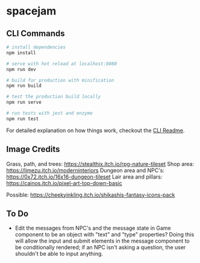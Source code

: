 # spacejam

## CLI Commands

```bash
# install dependencies
npm install

# serve with hot reload at localhost:8080
npm run dev

# build for production with minification
npm run build

# test the production build locally
npm run serve

# run tests with jest and enzyme
npm run test
```

For detailed explanation on how things work, checkout the [CLI Readme](https://github.com/developit/preact-cli/blob/master/README.md).

## Image Credits

Grass, path, and trees: https://stealthix.itch.io/rpg-nature-tileset
Shop area: https://limezu.itch.io/moderninteriors
Dungeon area and NPC's: https://0x72.itch.io/16x16-dungeon-tileset
Lair area and pillars: https://cainos.itch.io/pixel-art-top-down-basic

Possible: https://cheekyinkling.itch.io/shikashis-fantasy-icons-pack

## To Do

-   Edit the messages from NPC's and the message state in Game component to be an object with "text" and "type" properties? Doing this will allow the input and submit elements in the message component to be conditionally rendered; if an NPC isn't asking a question, the user shouldn't be able to input anything.
